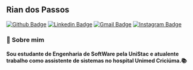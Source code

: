 ## Rian dos Passos

[![Github Badge](https://img.shields.io/badge/-Github-000?style=flat-square&logo=Github&logoColor=white&link=https://github.com/Rian-dpf)](https://github.com/Rian-dpf)
[![Linkedin Badge](https://img.shields.io/badge/-LinkedIn-blue?style=flat-square&logo=Linkedin&logoColor=white&link=https://www.linkedin.com/in/firmino-rian)](https://www.linkedin.com/in/rian-dpf/)
[![Gmail Badge](https://img.shields.io/badge/-Gmail-D14836?&style=flat-square&logo=Gmail&logoColor=white&link=mailto:riandpf2002@gmail.com)](mailto:riandpf2002@gmail.com)
[![Instagram Badge](https://img.shields.io/badge/instagram-%23E4405F.svg?&style=flat-square&logo=instagram&logoColor=white)](https://www.instagram.com/firmino__rian/?hl=pt-br)

### :wave: Sobre mim

#### Sou estudante de Engenharia de SoftWare pela UniStac e atualente trabalho como assistente de sistemas no hospital Unimed Criciúma.📚

